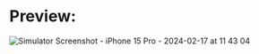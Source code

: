 <h1> Preview: </h1>


![Simulator Screenshot - iPhone 15 Pro - 2024-02-17 at 11 43 04](https://github.com/LeonardHolter/guess_the_flag/assets/123200111/14bad091-c465-4273-9616-a823f1dd74eb)
